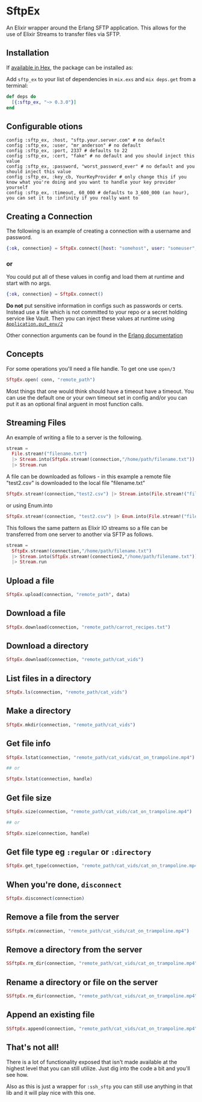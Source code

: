 # SftpEx

An Elixir wrapper around the Erlang SFTP application. This allows for the use of Elixir Streams to 
transfer files via SFTP. 

## Installation

If [available in Hex](https://hex.pm/docs/publish), the package can be installed as:

Add `sftp_ex` to your list of dependencies in `mix.exs` and `mix deps.get` from a terminal:

```elixir
def deps do
  [{:sftp_ex, "~> 0.3.0"}]
end
```

## Configurable otions

```
config :sftp_ex, :host, "sftp.your.server.com" # no default
config :sftp_ex, :user, "mr_anderson" # no default
config :sftp_ex, :port, 2337 # defaults to 22
config :sftp_ex, :cert, "fake" # no default and you should inject this value
config :sftp_ex, :password, "worst_password_ever" # no default and you should inject this value
config :sftp_ex, :key_cb, YourKeyProvider # only change this if you know what you're doing and you want to handle your key provider yourself
config :sftp_ex, :timeout, 60_000 # defaults to 3_600_000 (an hour), you can set it to :infinity if you really want to
```

## Creating a Connection

The following is an example of creating a connection with a username and password. 

```elixir
{:ok, connection} = SftpEx.connect([host: "somehost", user: "someuser", password: "somepassword"])
```

### or

You could put all of these values in config and load them at runtime and start with no args. 

```elixir
{:ok, connection} = SftpEx.connect()
```

**Do not** put sensitive information in configs such as passwords or certs. Instead use a file which is not committed to your repo or a secret holding service like Vault. Then you can inject these values at runtime using [`Application.put_env/2`](https://hexdocs.pm/elixir/1.12/Application.html)


Other connection arguments can be found in the [Erlang documentation]("http://erlang.org/doc/man/ssh.html#connect-3") 

## Concepts 

For some operations you'll need a file handle. To get one use `open/3`

    
```elixir
SftpEx.open( conn, "remote_path")
```

Most things that one would think should have a timeout have a timeout. You can use the default one or your own timeout set in config and/or you can put it as an optional final arguent in most function calls.
## Streaming Files

An example of writing a file to a server is the following.
    
```elixir
stream = 
  File.stream!("filename.txt")
  |> Stream.into(SftpEx.stream!(connection,"/home/path/filename.txt"))
  |> Stream.run
```
   
A file can be downloaded as follows - in this example a remote file "test2.csv" is downloaded to 
the local file "filename.txt" 

```elixir
SftpEx.stream!(connection,"test2.csv") |> Stream.into(File.stream!("filename.txt")) |> Stream.run
```

or using Enum.into

```elixir
SftpEx.stream!(connection, "test2.csv") |> Enum.into(File.stream!("filename.txt"))
```
    
This follows the same pattern as Elixir IO streams so a file can be transferred
from one server to another via SFTP as follows.

```elixir
stream = 
  SftpEx.stream!(connection,"/home/path/filename.txt")
  |> Stream.into(SftpEx.stream!(connection2,"/home/path/filename.txt"))
  |> Stream.run
```

## Upload a file
    
```elixir
SftpEx.upload(connection, "remote_path", data)
```

## Download a file
    
```elixir
SftpEx.download(connection, "remote_path/carrot_recipes.txt")
```

## Download a directory
    
```elixir
SftpEx.download(connection, "remote_path/cat_vids")
```

## List files in a directory
    
```elixir
SftpEx.ls(connection, "remote_path/cat_vids")
```

## Make a directory
    
```elixir
SftpEx.mkdir(connection, "remote_path/cat_vids")
```

## Get file info
    
```elixir
SftpEx.lstat(connection, "remote_path/cat_vids/cat_on_trampoline.mp4")

## or

SftpEx.lstat(connection, handle)
```

## Get file size
    
```elixir
SftpEx.size(connection, "remote_path/cat_vids/cat_on_trampoline.mp4")

## or

SftpEx.size(connection, handle)
```

## Get file type eg `:regular` or `:directory`
    
```elixir
SftpEx.get_type(connection, "remote_path/cat_vids/cat_on_trampoline.mp4")
```

## When you're done, `disconnect`
    
```elixir
SftpEx.disconnect(connection)
```

## Remove a file from the server
    
```elixir
SSftpEx.rm(connection, "remote_path/cat_vids/cat_on_trampoline.mp4")
```

## Remove a directory from the server
    
```elixir
SSftpEx.rm_dir(connection, "remote_path/cat_vids/cat_on_trampoline.mp4")
```

## Rename a directory or file on the server
    
```elixir
SSftpEx.rm_dir(connection, "remote_path/cat_vids/cat_on_trampoline.mp4", "remote_path/cat_vids/old_cat_on_trampoline.mp4")
```

## Append an existing file
    
```elixir
SSftpEx.append(connection, "remote_path/cat_vids/cat_on_trampoline.mp4", more_data)
```

## That's not all! 

There is a lot of functionality exposed that isn't made available at the highest level that you can still utilize. Just dig into the code a bit and you'll see how.

Also as this is just a wrapper for `:ssh_sftp` you can still use anything in that lib and it will play nice with this one.
